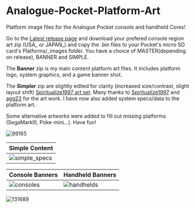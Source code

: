 # Analogue-Pocket-Platform-Art

Platform image files for the Analogue Pocket console and handheld Cores!

Go to the [Latest release page](https://github.com/Shissa43/Analogue-Pocket-Platform-Art/releases/tag/v0.1.8) and download your prefered console region art zip (USA_ or JAPAN_) and copy the .bin files to your Pocket's micro SD card's Platforms/_images folder.
You have a choice of MASTER(depending on release), BANNER and SIMPLE.

The **Banner** zip is my main content platform art files. It includes platform logo, system graphics, and a game banner shot.

The **Simpler** zip are slightly edited for clarity (increased size/contrast, slight layout shift) [Spiritualize1997 art set](https://github.com/spiritualized1997/openFPGA-Platform-Art-Set). Many thanks to [Spiritualize1997](https://github.com/spiritualized1997) and [agg23](https://github.com/agg23) for the art work. I have now also added system specs/data to the platform art.

Some alternative artworks were added to fill out missing platforms (SegaMarkIII, Poke-mini...).
Have fun!

![99165](https://user-images.githubusercontent.com/123542883/222607932-414202ec-5a4d-444e-8fb3-b7d1d9ac738c.gif)

| Simple Content |
| ------------- |
|  ![simple_specs](https://user-images.githubusercontent.com/123542883/235362325-148e8bbc-1e83-4b2a-be55-e344ffeabddc.gif)
 





| Console Banners | Handheld Banners |
| ------------- | ------------- |
| ![consoles](https://user-images.githubusercontent.com/123542883/235362684-ccc80290-cd1f-44ce-9ec2-433b4156aece.png) |  ![handhelds](https://user-images.githubusercontent.com/123542883/235362812-c1e5a199-b69a-423e-acfd-f6a759dc2436.png)
 






![131689](https://user-images.githubusercontent.com/123542883/222607670-7210c82e-fa3e-460f-a8e0-ef81bb5c7ec5.gif)
